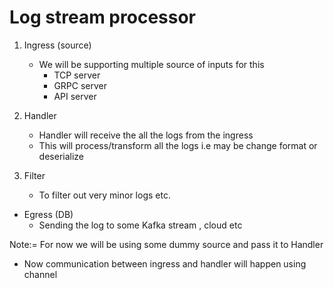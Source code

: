 # Log stream processor

1. Ingress (source)

   - We will be supporting multiple source of inputs for this
     - TCP server
     - GRPC server
     - API server

2. Handler

   - Handler will receive the all the logs from the ingress
   - This will process/transform all the logs i.e may be change format or deserialize

3. Filter
   - To filter out very minor logs etc.

- Egress (DB)
  - Sending the log to some Kafka stream , cloud etc

Note:= For now we will be using some dummy source and pass it to Handler

- Now communication between ingress and handler will happen using channel

